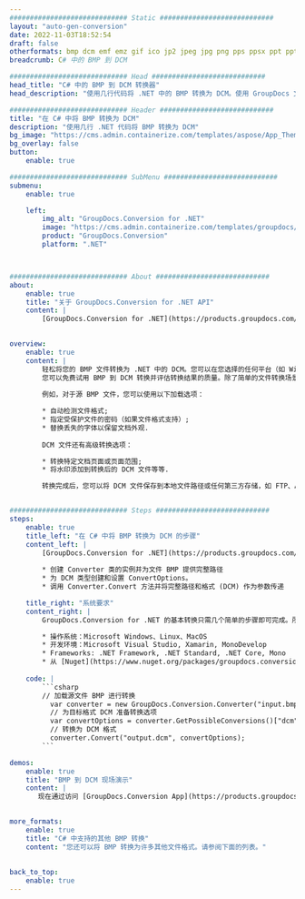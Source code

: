 ```yaml
---
############################# Static ############################
layout: "auto-gen-conversion"
date: 2022-11-03T18:52:54
draft: false
otherformats: bmp dcm emf emz gif ico jp2 jpeg jpg png pps ppsx ppt pptx psb psd svg svgz tga tif tiff webp wmf wmz
breadcrumb: C# 中的 BMP 到 DCM

############################# Head ############################
head_title: "C# 中的 BMP 到 DCM 转换器"
head_description: "使用几行代码将 .NET 中的 BMP 转换为 DCM。使用 GroupDocs 文档转换 API 转换 160 多种文件格式。"

############################# Header ############################
title: "在 C# 中将 BMP 转换为 DCM"
description: "使用几行 .NET 代码将 BMP 转换为 DCM"
bg_image: "https://cms.admin.containerize.com/templates/aspose/App_Themes/V3/images/bg/header1.png"
bg_overlay: false
button:
    enable: true

############################# SubMenu ############################
submenu:
    enable: true

    left:
        img_alt: "GroupDocs.Conversion for .NET"
        image: "https://cms.admin.containerize.com/templates/groupdocs/images/product-logos/90x90-noborder/groupdocs-conversion-net.png"
        product: "GroupDocs.Conversion"
        platform: ".NET"



############################# About ############################
about:
    enable: true
    title: "关于 GroupDocs.Conversion for .NET API"
    content: |
        [GroupDocs.Conversion for .NET](https://products.groupdocs.com/conversion/net/)可用于转换Microsoft Word、Excel、PowerPoint、PDF、Visio等格式。 GroupDocs.Conversion 是一个独立的 API，适用于需要高性能的后端和内部系统。它不依赖于任何软件，例如 Microsoft 或 Open Office。
    

overview:
    enable: true
    content: |
        轻松将您的 BMP 文件转换为 .NET 中的 DCM。您可以在您选择的任何平台（如 Windows、Linux、macOS）中仅使用几行 C# 代码行。
        您可以免费试用 BMP 到 DCM 转换并评估转换结果的质量。除了简单的文件转换场景，您还可以尝试更高级的选项来加载源 BMP 文件和保存输出 DCM 结果。 
        
        例如，对于源 BMP 文件，您可以使用以下加载选项：

        * 自动检测文件格式;
        * 指定受保护文件的密码（如果文件格式支持）;
        * 替换丢失的字体以保留文档外观.
        
        DCM 文件还有高级转换选项：

        * 转换特定文档页面或页面范围;
        * 将水印添加到转换后的 DCM 文件等等.

        转换完成后，您可以将 DCM 文件保存到本地文件路径或任何第三方存储，如 FTP、Amazon S3、Google Drive、Dropbox 等。请注意 - 将 BMP 转换为 DCM 无需安装任何额外的软件 - 如 MS Office、Open Office、Adobe Acrobat Reader 等。


############################# Steps ############################
steps:
    enable: true
    title_left: "在 C# 中将 BMP 转换为 DCM 的步骤"
    content_left: |
        [GroupDocs.Conversion for .NET](https://products.groupdocs.com/conversion/net/) 使开发人员只需几行代码即可轻松地将 BMP 文件转换为 DCM。
        
        * 创建 Converter 类的实例并为文件 BMP 提供完整路径
        * 为 DCM 类型创建和设置 ConvertOptions。
        * 调用 Converter.Convert 方法并将完整路径和格式 (DCM) 作为参数传递

    title_right: "系统要求"
    content_right: |
        GroupDocs.Conversion for .NET 的基本转换只需几个简单的步骤即可完成。所有主要平台和操作系统都支持我们的 API。在执行以下代码之前，请确保您的系统上安装了以下先决条件。

        * 操作系统：Microsoft Windows、Linux、MacOS
        * 开发环境：Microsoft Visual Studio, Xamarin, MonoDevelop
        * Frameworks: .NET Framework, .NET Standard, .NET Core, Mono
        * 从 [Nuget](https://www.nuget.org/packages/groupdocs.conversion) 获取最新的 GroupDocs.Conversion for .NET
         
    code: |
        ```csharp    
        // 加载源文件 BMP 进行转换
          var converter = new GroupDocs.Conversion.Converter("input.bmp");
          // 为目标格式 DCM 准备转换选项
          var convertOptions = converter.GetPossibleConversions()["dcm"].ConvertOptions;
          // 转换为 DCM 格式
          converter.Convert("output.dcm", convertOptions);
        ```

demos:
    enable: true
    title: "BMP 到 DCM 现场演示"
    content: |
       现在通过访问 [GroupDocs.Conversion App](https://products.groupdocs.app/conversion/family) 网站将 BMP 转换为 DCM。在线演示具有以下优点
          

more_formats:
    enable: true
    title: "C# 中支持的其他 BMP 转换"
    content: "您还可以将 BMP 转换为许多其他文件格式。请参阅下面的列表。"
       
       
back_to_top:
    enable: true
---
```

